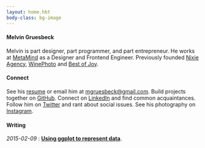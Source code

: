 ```yaml
---
layout: home.hbt
body-class: bg-image
---
```

#### **Melvin Gruesbeck**
Melvin is part designer, part programmer, and part entrepreneur. He works at <a href="http://www.metamind.io" target="_blank">MetaMind</a> as a Designer and Frontend Engineer.
Previously founded <a href="http://www.nixieagency.com" target="_blank">Nixie Agency</a>, <a href="http://www.winephoto.co" target="_blank">WinePhoto</a> and <a href="http://www.bestofjoy.com" target="_blank">Best of Joy</a>. 

#### **Connect**
See his <a href="https://drive.google.com/file/d/0B2_HQe9m7KmEODRkZTRoUXJOSU0/view?usp=sharing" target="_blank">resume</a> or email him at <a href="mailto:mgruesbeck@gmail.com">mgruesbeck@gmail.com</a>. Build projects together on <a href="http://www.github.com/mgruesbeck" target="_blank">GitHub</a>.
Connect on <a href="https://www.linkedin.com/in/melvingruesbeck" target="_blank">LinkedIn</a> and find common acquaintances. 
Follow him on <a href="https://twitter.com/melvingruesbeck" target="_blank">Twitter</a> and rant about social issues.
See his photography on <a href="https://www.instagram.com/melvingruesbeck" target="_blank">Instagram</a>.

#### **Writing**
*2015-02-09* : 
**[Using ggplot to represent data](https://github.com/mgruesbeck/learn-R-for-statistical-computing)**.
